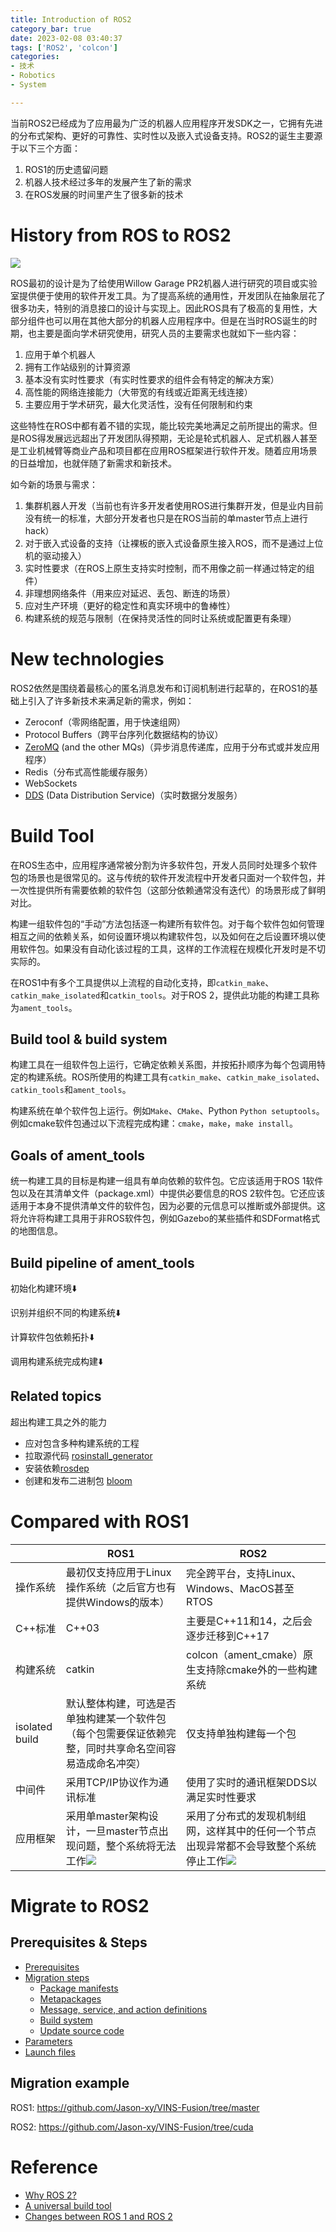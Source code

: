 ```yaml
---
title: Introduction of ROS2
category_bar: true
date: 2023-02-08 03:40:37
tags: ['ROS2', 'colcon']
categories:
- 技术
- Robotics
- System

---
```


当前ROS2已经成为了应用最为广泛的机器人应用程序开发SDK之一，它拥有先进的分布式架构、更好的可靠性、实时性以及嵌入式设备支持。ROS2的诞生主要源于以下三个方面：

1. ROS1的历史遗留问题
2. 机器人技术经过多年的发展产生了新的需求
3. 在ROS发展的时间里产生了很多新的技术

# History from ROS to ROS2

![](https://robots.ieee.org/robots/pr2/Photos/SD/pr2-photo1-full.jpg)

ROS最初的设计是为了给使用Willow Garage PR2机器人进行研究的项目或实验室提供便于使用的软件开发工具。为了提高系统的通用性，开发团队在抽象层花了很多功夫，特别的消息接口的设计与实现上。因此ROS具有了极高的复用性，大部分组件也可以用在其他大部分的机器人应用程序中。但是在当时ROS诞生的时期，也主要是面向学术研究使用，研究人员的主要需求也就如下一些内容：

1. 应用于单个机器人
2. 拥有工作站级别的计算资源
3. 基本没有实时性要求（有实时性要求的组件会有特定的解决方案）
4. 高性能的网络连接能力（大带宽的有线或近距离无线连接）
5. 主要应用于学术研究，最大化灵活性，没有任何限制和约束

这些特性在ROS中都有着不错的实现，能比较完美地满足之前所提出的需求。但是ROS得发展远远超出了开发团队得预期，无论是轮式机器人、足式机器人甚至是工业机械臂等商业产品和项目都在应用ROS框架进行软件开发。随着应用场景的日益增加，也就伴随了新需求和新技术。

如今新的场景与需求：

1. 集群机器人开发（当前也有许多开发者使用ROS进行集群开发，但是业内目前没有统一的标准，大部分开发者也只是在ROS当前的单master节点上进行hack）
2. 对于嵌入式设备的支持（让裸板的嵌入式设备原生接入ROS，而不是通过上位机的驱动接入）
3. 实时性要求（在ROS上原生支持实时控制，而不用像之前一样通过特定的组件）
4. 非理想网络条件（用来应对延迟、丢包、断连的场景）
5. 应对生产环境（更好的稳定性和真实环境中的鲁棒性）
6. 构建系统的规范与限制（在保持灵活性的同时让系统或配置更有条理）

# New technologies

ROS2依然是围绕着最核心的匿名消息发布和订阅机制进行起草的，在ROS1的基础上引入了许多新技术来满足新的需求，例如：

* Zeroconf（零网络配置，用于快速组网）
* Protocol Buffers（跨平台序列化数据结构的协议）
* [ZeroMQ](https://design.ros2.org/articles/ros_with_zeromq.html) (and the other MQs)（异步消息传递库，应用于分布式或并发应用程序）
* Redis（分布式高性能缓存服务）
* WebSockets
* [DDS](https://design.ros2.org/articles/ros_on_dds.html) (Data Distribution Service)（实时数据分发服务）

# Build Tool

在ROS生态中，应用程序通常被分割为许多软件包，开发人员同时处理多个软件包的场景也是很常见的。这与传统的软件开发流程中开发者只面对一个软件包，并一次性提供所有需要依赖的软件包（这部分依赖通常没有迭代）的场景形成了鲜明对比。

构建一组软件包的“手动”方法包括逐一构建所有软件包。对于每个软件包如何管理相互之间的依赖关系，如何设置环境以构建软件包，以及如何在之后设置环境以使用软件包。如果没有自动化该过程的工具，这样的工作流程在规模化开发时是不切实际的。

在ROS1中有多个工具提供以上流程的自动化支持，即`catkin_make`、`catkin_make_isolated`和`catkin_tools`。对于ROS 2，提供此功能的构建工具称为`ament_tools`。

## Build tool & build system

构建工具在一组软件包上运行，它确定依赖关系图，并按拓扑顺序为每个包调用特定的构建系统。ROS所使用的构建工具有`catkin_make`、`catkin_make_isolated`、`catkin_tools`和`ament_tools`。

构建系统在单个软件包上运行。例如`Make`、`CMake`、Python `Python setuptools`。例如cmake软件包通过以下流程完成构建：`cmake`，`make`，`make install`。

## Goals of ament_tools

统一构建工具的目标是构建一组具有单向依赖的软件包。它应该适用于ROS 1软件包以及在其清单文件（package.xml）中提供必要信息的ROS 2软件包。它还应该适用于本身不提供清单文件的软件包，因为必要的元信息可以推断或外部提供。这将允许将构建工具用于非ROS软件包，例如Gazebo的某些插件和SDFormat格式的地图信息。

## Build pipeline of ament_tools

初始化构建环境⬇️

识别并组织不同的构建系统⬇️

计算软件包依赖拓扑⬇️

调用构建系统完成构建⬇️

## Related topics

超出构建工具之外的能力

-   应对包含多种构建系统的工程
-   拉取源代码 [rosinstall_generator](http://wiki.ros.org/rosinstall_generator) 
-   安装依赖[rosdep](http://wiki.ros.org/rosdep)
-   创建和发布二进制包 [bloom](http://wiki.ros.org/bloom)

# Compared with ROS1

|                | ROS1                                                         | ROS2                                                         |
| -------------- | ------------------------------------------------------------ | ------------------------------------------------------------ |
| 操作系统       | 最初仅支持应用于Linux操作系统（之后官方也有提供Windows的版本） | 完全跨平台，支持Linux、Windows、MacOS甚至RTOS                |
| C++标准        | C++03                                                        | 主要是C++11和14，之后会逐步迁移到C++17                       |
| 构建系统       | catkin                                                       | colcon（ament_cmake）原生支持除cmake外的一些构建系统         |
| isolated build | 默认整体构建，可选是否单独构建某一个软件包（每个包需要保证依赖完整，同时共享命名空间容易造成命名冲突） | 仅支持单独构建每一个包                                       |
| 中间件         | 采用TCP/IP协议作为通讯标准                                   | 使用了实时的通讯框架DDS以满足实时性要求                      |
| 应用框架       | 采用单master架构设计，一旦master节点出现问题，整个系统将无法工作![](https://www.circuspi.com/wp-content/uploads/2022/09/1.png) | 采用了分布式的发现机制组网，这样其中的任何一个节点出现异常都不会导致整个系统停止工作![](https://www.circuspi.com/wp-content/uploads/2022/09/2.png) |

# Migrate to ROS2

## Prerequisites & Steps

-   [Prerequisites](https://docs.ros.org/en/rolling/The-ROS2-Project/Contributing/Migration-Guide.html#prerequisites)
-   [Migration steps](https://docs.ros.org/en/rolling/The-ROS2-Project/Contributing/Migration-Guide.html#migration-steps)
    -   [Package manifests](https://docs.ros.org/en/rolling/The-ROS2-Project/Contributing/Migration-Guide.html#package-manifests)
    -   [Metapackages](https://docs.ros.org/en/rolling/The-ROS2-Project/Contributing/Migration-Guide.html#metapackages)
    -   [Message, service, and action definitions](https://docs.ros.org/en/rolling/The-ROS2-Project/Contributing/Migration-Guide.html#message-service-and-action-definitions)
    -   [Build system](https://docs.ros.org/en/rolling/The-ROS2-Project/Contributing/Migration-Guide.html#build-system)
    -   [Update source code](https://docs.ros.org/en/rolling/The-ROS2-Project/Contributing/Migration-Guide.html#update-source-code)
-   [Parameters](https://docs.ros.org/en/rolling/The-ROS2-Project/Contributing/Migration-Guide.html#parameters)
-   [Launch files](https://docs.ros.org/en/rolling/The-ROS2-Project/Contributing/Migration-Guide.html#launch-files)

## Migration example

ROS1: https://github.com/Jason-xy/VINS-Fusion/tree/master

ROS2: https://github.com/Jason-xy/VINS-Fusion/tree/cuda

# Reference

* [Why ROS 2?](https://design.ros2.org/articles/why_ros2.html)
* [A universal build tool](https://design.ros2.org/articles/build_tool.html)
* [Changes between ROS 1 and ROS 2](https://design.ros2.org/articles/changes.html)